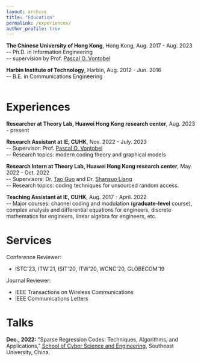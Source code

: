 ```yaml
---
layout: archive
title: "Education"
permalink: /experiences/
author_profile: true
---
```


**The Chinese University of Hong Kong**, Hong Kong, Aug. 2017 - Aug. 2023 \
-- Ph.D. in Information Engineering \
-- supervision by Prof. [Pascal O. Vontobel](https://sites.google.com/site/pascalvontobel/)


**Harbin Institute of Technology**, Harbin, Aug. 2012 - Jun. 2016 \
-- B.E. in Communications Engineering\
<br />

Experiences
=====
**Researcher at Theory Lab, Huawei Hong Kong research center**, Aug. 2023 - present 

**Research Assistant at IE, CUHK**, Nov. 2022 - July. 2023 \
-- Supervisor: Prof. [Pascal O. Vontobel](https://sites.google.com/site/pascalvontobel/)\
-- Research topics: modern coding theory and graphical models

**Research Intern at Theory Lab, Huawei Hong Kong research center**, May. 2022 - Oct. 2022\
-- Supervisors: Dr. [Tao Guo](https://cyber.seu.edu.cn/gt/list.htm) and Dr. [Shansuo Liang](https://www.linkedin.com/in/shansuo-liang-386b84aa/?originalSubdomain=hk)\
-- Research topics: coding techniques for unsourced random access.

**Teaching Assistant at IE, CUHK**, Aug. 2017 - April. 2022 \
-- Major courses: channel coding and modulation (**graduate-level** course), complex analysis and differential equations for engineers, discrete mathematics for engineers, linear algebra for engineers, etc.

Services
=====
Conference Reviewer: 
* ISTC'23, ITW'21, ISIT'20, ITW'20, WCNC'20, GLOBECOM'19

Journal Reviewer: 
* IEEE Transactions on Wireless Communications
* IEEE Communications Letters



Talks
=====
**Dec., 2022:** "Sparse Regression Codes: Techniques, Algorithms, and Applications," [School of Cyber Science and Engineering](https://cyber.seu.edu.cn/wa_en/), Southeast University, China.
